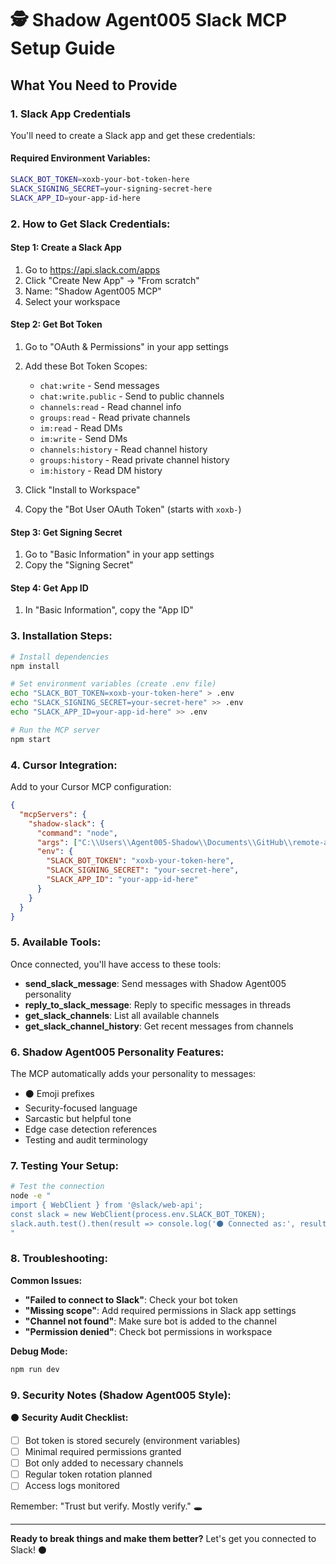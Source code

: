 # 🕵️ Shadow Agent005 Slack MCP Setup Guide

## What You Need to Provide

### 1. Slack App Credentials
You'll need to create a Slack app and get these credentials:

#### Required Environment Variables:
```bash
SLACK_BOT_TOKEN=xoxb-your-bot-token-here
SLACK_SIGNING_SECRET=your-signing-secret-here
SLACK_APP_ID=your-app-id-here
```

### 2. How to Get Slack Credentials:

#### Step 1: Create a Slack App
1. Go to https://api.slack.com/apps
2. Click "Create New App" → "From scratch"
3. Name: "Shadow Agent005 MCP"
4. Select your workspace

#### Step 2: Get Bot Token
1. Go to "OAuth & Permissions" in your app settings
2. Add these Bot Token Scopes:
   - `chat:write` - Send messages
   - `chat:write.public` - Send to public channels
   - `channels:read` - Read channel info
   - `groups:read` - Read private channels
   - `im:read` - Read DMs
   - `im:write` - Send DMs
   - `channels:history` - Read channel history
   - `groups:history` - Read private channel history
   - `im:history` - Read DM history

3. Click "Install to Workspace"
4. Copy the "Bot User OAuth Token" (starts with `xoxb-`)

#### Step 3: Get Signing Secret
1. Go to "Basic Information" in your app settings
2. Copy the "Signing Secret"

#### Step 4: Get App ID
1. In "Basic Information", copy the "App ID"

### 3. Installation Steps:

```bash
# Install dependencies
npm install

# Set environment variables (create .env file)
echo "SLACK_BOT_TOKEN=xoxb-your-token-here" > .env
echo "SLACK_SIGNING_SECRET=your-secret-here" >> .env
echo "SLACK_APP_ID=your-app-id-here" >> .env

# Run the MCP server
npm start
```

### 4. Cursor Integration:

Add to your Cursor MCP configuration:

```json
{
  "mcpServers": {
    "shadow-slack": {
      "command": "node",
      "args": ["C:\\Users\\Agent005-Shadow\\Documents\\GitHub\\remote-agents-ai\\slack-mcp-server.js"],
      "env": {
        "SLACK_BOT_TOKEN": "xoxb-your-token-here",
        "SLACK_SIGNING_SECRET": "your-secret-here",
        "SLACK_APP_ID": "your-app-id-here"
      }
    }
  }
}
```

### 5. Available Tools:

Once connected, you'll have access to these tools:

- **send_slack_message**: Send messages with Shadow Agent005 personality
- **reply_to_slack_message**: Reply to specific messages in threads
- **get_slack_channels**: List all available channels
- **get_slack_channel_history**: Get recent messages from channels

### 6. Shadow Agent005 Personality Features:

The MCP automatically adds your personality to messages:
- ⚫ Emoji prefixes
- Security-focused language
- Sarcastic but helpful tone
- Edge case detection references
- Testing and audit terminology

### 7. Testing Your Setup:

```bash
# Test the connection
node -e "
import { WebClient } from '@slack/web-api';
const slack = new WebClient(process.env.SLACK_BOT_TOKEN);
slack.auth.test().then(result => console.log('⚫ Connected as:', result.user));
"
```

### 8. Troubleshooting:

**Common Issues:**
- **"Failed to connect to Slack"**: Check your bot token
- **"Missing scope"**: Add required permissions in Slack app settings
- **"Channel not found"**: Make sure bot is added to the channel
- **"Permission denied"**: Check bot permissions in workspace

**Debug Mode:**
```bash
npm run dev
```

### 9. Security Notes (Shadow Agent005 Style):

⚫ **Security Audit Checklist:**
- [ ] Bot token is stored securely (environment variables)
- [ ] Minimal required permissions granted
- [ ] Bot only added to necessary channels
- [ ] Regular token rotation planned
- [ ] Access logs monitored

Remember: "Trust but verify. Mostly verify." 🕳️

---

**Ready to break things and make them better?** Let's get you connected to Slack! ⚫

